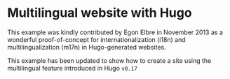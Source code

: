 # Multilingual website with Hugo

This example was kindly contributed by Egon Elbre in November 2013
as a wonderful proof-of-concept for internationalization (i18n)
and multilingualization (m17n) in Hugo-generated websites.

This example has been updated to show how to create a site using the multilingual
feature introduced in Hugo `v0.17`